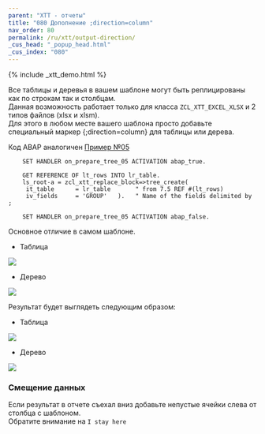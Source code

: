 ```yaml
---
parent: "XTT - отчеты"
title: "080 Дополнение ;direction=column"
nav_order: 80
permalink: /ru/xtt/output-direction/
_cus_head: "_popup_head.html"
_cus_index: "080"
---
```


{% include _xtt_demo.html %}

Все таблицы и деревья в вашем шаблоне могут быть реплицированы как по строкам так и столбцам.<br/>
Данная возможность работает только для класса `ZCL_XTT_EXCEL_XLSX` и 2 типов файлов (xlsx и xlsm).<br/>
Для этого в любом месте вашего шаблона просто добавьте специальный маркер {;direction=column} для таблицы или дерева.

Код ABAP аналогичен [Пример №05](../tree-group-by-fields/)
```abap
    SET HANDLER on_prepare_tree_05 ACTIVATION abap_true.

    GET REFERENCE OF lt_rows INTO lr_table.
    ls_root-a = zcl_xtt_replace_block=>tree_create(
     it_table      = lr_table       " from 7.5 REF #(lt_rows)
     iv_fields     = 'GROUP'   ).   " Name of the fields delimited by ;

    SET HANDLER on_prepare_tree_05 ACTIVATION abap_false.
```
Основное отличие в самом шаблоне.

* Таблица

![](https://raw.githubusercontent.com/wiki/bizhuka/xtt/img/dir_column_02.png)

* Дерево

![](https://raw.githubusercontent.com/wiki/bizhuka/xtt/img/dir_column_01.png)

Результат будет выглядеть следующим образом:
* Таблица

![](https://raw.githubusercontent.com/wiki/bizhuka/xtt/img/dir_column_03.png)

* Дерево

![](https://raw.githubusercontent.com/wiki/bizhuka/xtt/img/dir_column_04.png)

### Смещение данных
Если результат в отчете съехал вниз добавьте непустые ячейки слева от столбца с шаблоном.\
Обратите внимание на `I stay here`